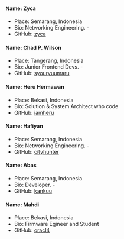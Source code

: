 #### Name: Zyca
 - Place: Semarang, Indonesia
 - Bio: Networking Engineering. - 
 - GitHub: [zyca](https://github.com/zycamichaela)

#### Name: Chad P. Wilson
 - Place: Tangerang, Indonesia
 - Bio: Junior Frontend Devs. - 
 - GitHub: [syouryuumaru](https://github.com/syouryuumaru)


 #### Name: Heru Hermawan
 - Place: Bekasi, Indonesia
 - Bio: Solution & System Architect who code
 - GitHub: [iamheru](https://github.com/iamheru)


#### Name: Hafiyan
 - Place: Semarang, Indonesia
 - Bio: Networking Engineering. - 
 - GitHub: [cityhunter](https://github.com/cityhunterzinu)
 
 #### Name: Abas
 - Place: Semarang, Indonesia
 - Bio: Developer. -
 - GitHub: [kankuu](https://github.com/kankuu)
 
#### Name: Mahdi
 - Place: Bekasi, Indonesia
 - Bio: Firmware Egineer and Student
 - GitHub: [oracl4](https://github.com/oracl4/)